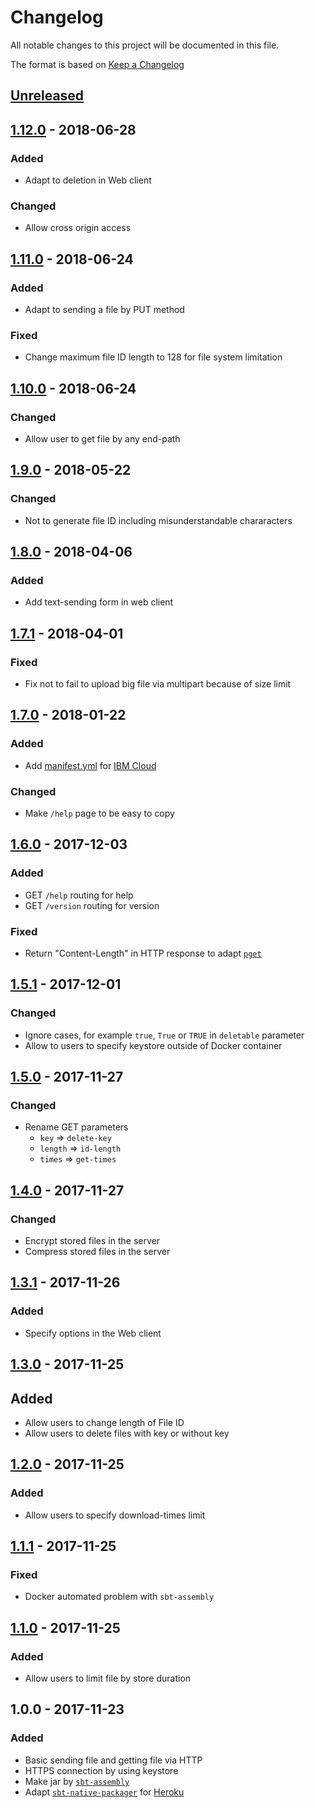 # Changelog
All notable changes to this project will be documented in this file.

The format is based on [Keep a Changelog](http://keepachangelog.com/en/1.0.0/)

## [Unreleased]

## [1.12.0] - 2018-06-28
### Added
- Adapt to deletion in Web client

### Changed
- Allow cross origin access

## [1.11.0] - 2018-06-24
### Added
- Adapt to sending a file by PUT method

### Fixed
- Change maximum file ID length to 128 for file system limitation

## [1.10.0] - 2018-06-24
### Changed
- Allow user to get file by any end-path

## [1.9.0] - 2018-05-22
### Changed
- Not to generate file ID including misunderstandable chararacters

## [1.8.0] - 2018-04-06
### Added
- Add text-sending form in web client

## [1.7.1] - 2018-04-01
### Fixed
- Fix not to fail to upload big file via multipart because of size limit

## [1.7.0] - 2018-01-22
### Added
- Add [manifest.yml](manifest.yml) for [IBM Cloud](https://www.ibm.com/cloud/)
### Changed
- Make `/help` page to be easy to copy

## [1.6.0] - 2017-12-03
### Added
- GET `/help` routing for help
- GET `/version` routing for version

### Fixed
- Return "Content-Length" in HTTP response to adapt [`pget`](https://github.com/Code-Hex/pget)

## [1.5.1] - 2017-12-01
### Changed
- Ignore cases, for example `true`, `True` or `TRUE` in `deletable` parameter
- Allow to users to specify keystore outside of Docker container

## [1.5.0] - 2017-11-27
### Changed
- Rename GET parameters
  - `key` => `delete-key`
  - `length` => `id-length`
  - `times` => `get-times` 

## [1.4.0] - 2017-11-27
### Changed
- Encrypt stored files in the server
- Compress stored files in the server

## [1.3.1] - 2017-11-26
### Added
- Specify options in the Web client

## [1.3.0] - 2017-11-25
## Added
- Allow users to change length of File ID
- Allow users to delete files with key or without key

## [1.2.0] - 2017-11-25
### Added
- Allow users to specify download-times limit


## [1.1.1] - 2017-11-25
### Fixed
- Docker automated problem with `sbt-assembly` 


## [1.1.0] - 2017-11-25
### Added
- Allow users to limit file by store duration


## 1.0.0 - 2017-11-23
### Added
- Basic sending file and getting file via HTTP
- HTTPS connection by using keystore
- Make jar by [`sbt-assembly`](https://github.com/sbt/sbt-assembly)
- Adapt [`sbt-native-packager`](https://github.com/sbt/sbt-native-packager) for [Heroku](https://heroku.com/)


[Unreleased]: https://github.com/nwtgck/trans-server-akka/compare/v1.12.0...HEAD
[1.12.0]: https://github.com/nwtgck/trans-server-akka/compare/v1.11.0...v1.12.0
[1.11.0]: https://github.com/nwtgck/trans-server-akka/compare/v1.10.0...v1.11.0
[1.10.0]: https://github.com/nwtgck/trans-server-akka/compare/v1.9.0...v1.10.0
[1.9.0]: https://github.com/nwtgck/trans-server-akka/compare/v1.8.0...v1.9.0
[1.8.0]: https://github.com/nwtgck/trans-server-akka/compare/v1.7.1...v1.8.0
[1.7.1]: https://github.com/nwtgck/trans-server-akka/compare/v1.7.0...v1.7.1
[1.7.0]: https://github.com/nwtgck/trans-server-akka/compare/v1.6.0...v1.7.0
[1.6.0]: https://github.com/nwtgck/trans-server-akka/compare/v1.5.1...v1.6.0
[1.5.1]: https://github.com/nwtgck/trans-server-akka/compare/v1.5.0...v1.5.1
[1.5.0]: https://github.com/nwtgck/trans-server-akka/compare/v1.4.0...v1.5.0
[1.4.0]: https://github.com/nwtgck/trans-server-akka/compare/v1.3.1...v1.4.0
[1.3.1]: https://github.com/nwtgck/trans-server-akka/compare/v1.3.0...v1.3.1
[1.3.0]: https://github.com/nwtgck/trans-server-akka/compare/v1.2.0...v1.3.0
[1.2.0]: https://github.com/nwtgck/trans-server-akka/compare/v1.1.1...v1.2.0
[1.1.1]: https://github.com/nwtgck/trans-server-akka/compare/v1.1.0...v1.1.1
[1.1.0]: https://github.com/nwtgck/trans-server-akka/compare/v1.0.0...v1.1.0